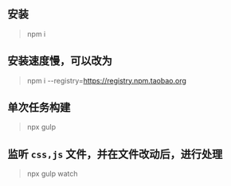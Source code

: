 ## 安装
> npm i

## 安装速度慢，可以改为
> npm i --registry=https://registry.npm.taobao.org 

## 单次任务构建
> npx gulp

## 监听 `css,js` 文件，并在文件改动后，进行处理
> npx gulp watch

